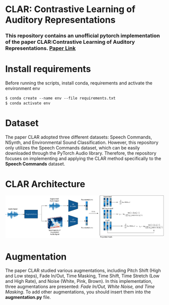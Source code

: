 # CLAR: Contrastive Learning of Auditory Representations

###  This repository contains an unofficial pytorch implementation of the paper CLAR:Contrastive Learning of Auditory Representations. [Paper Link](https://arxiv.org/abs/2010.09542)


# Install requirements
Before running the scripts, install conda, requirements and activate the environment env
```
$ conda create --name env --file requirements.txt
$ conda activate env
```

# Dataset
The paper CLAR adopted three different datasets: Speech Commands, NSynth, and Environmental Sound Classification. However, this repository only utilizes the Speech Commands dataset, which can be easily downloaded through the PyTorch Audio library. Therefore, the repository focuses on implementing and applying the CLAR method specifically to the **Speech Commands** dataset.

# CLAR Architecture
![method](img/methods.png)

# Augmentation
The paper CLAR studied various augmentations, including Pitch Shift (High and Low steps), Fade In/Out, Time Masking, Time Shift, Time Stretch (Low and High Rate), and Noise (White, Pink, Brown). In this implementation, three augmentations are presented: *Fade In/Out, White Noise, and Time Masking*. To add other augmentations, you should insert them into the **augmentation.py** file.



